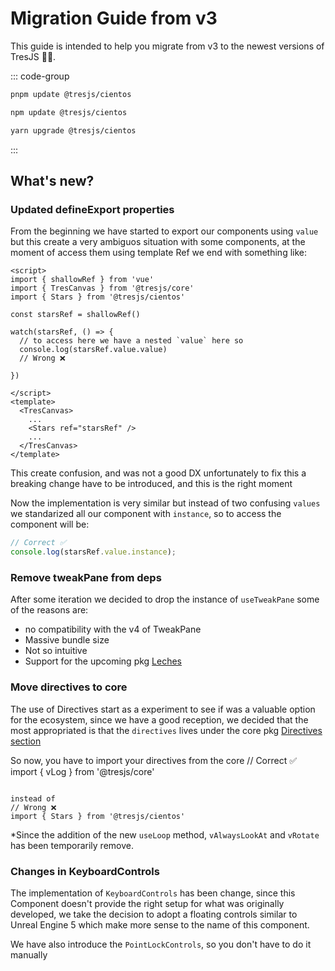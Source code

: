 # Migration Guide from v3

This guide is intended to help you migrate from v3 to the newest versions of TresJS 🤩✨.

::: code-group

```bash [pnpm]
pnpm update @tresjs/cientos
```

```bash [npm]
npm update @tresjs/cientos
```

```bash [yarn]
yarn upgrade @tresjs/cientos
```

:::

## What's new?

### Updated defineExport properties

From the beginning we have started to export our components using `value` but this create a very ambiguos situation with some components, at the moment of access them using template Ref we end with something like:

```vue{6}
<script>
import { shallowRef } from 'vue'
import { TresCanvas } from '@tresjs/core'
import { Stars } from '@tresjs/cientos'

const starsRef = shallowRef()

watch(starsRef, () => {
  // to access here we have a nested `value` here so
  console.log(starsRef.value.value)
  // Wrong ❌

})

</script>
<template>
  <TresCanvas>
    ...
    <Stars ref="starsRef" />
    ...
  </TresCanvas>
</template>
```

This create confusion, and was not a good DX unfortunately to fix this a breaking change have to be introduced, and this is the right moment

Now the implementation is very similar but instead of two confusing `values` we standarized all our component with `instance`, so to access the component will be:

```js
// Correct ✅
console.log(starsRef.value.instance);
```

### Remove tweakPane from deps

After some iteration we decided to drop the instance of `useTweakPane` some of the reasons are:

- no compatibility with the v4 of TweakPane
- Massive bundle size
- Not so intuitive
- Support for the upcoming pkg [Leches](https://tresleches.tresjs.org/)

### Move directives to core

The use of Directives start as a experiment to see if was a valuable option for the ecosystem, since we have a good reception, 
we decided that the most appropriated is that the `directives` lives under the core pkg [Directives section](https://docs.tresjs.org/directives/v-log.html)

So now, you have to import your directives from the core
// Correct ✅
import { vLog } from '@tresjs/core'

```

instead of
// Wrong ❌
import { Stars } from '@tresjs/cientos'
```

*Since the addition of the new `useLoop` method, `vAlwaysLookAt` and `vRotate` has been temporarily remove.

### Changes in KeyboardControls

The implementation of `KeyboardControls` has been change, since this Component doesn't provide the right setup for what was originally developed,
we take the decision to adopt a floating controls similar to Unreal Engine 5 which make more sense to the name of this component.

We have also introduce the `PointLockControls`, so you don't have to do it manually

